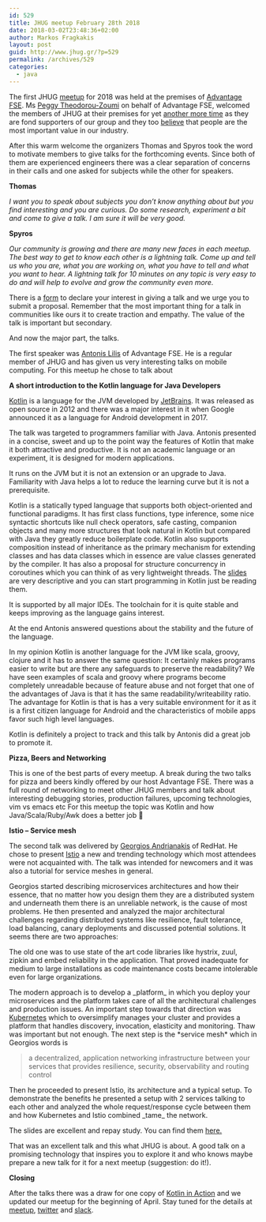 ```yaml
---
id: 529
title: JHUG meetup February 28th 2018
date: 2018-03-02T23:48:36+02:00
author: Markos Fragkakis
layout: post
guid: http://www.jhug.gr/?p=529
permalink: /archives/529
categories:
  - java
---
```

The first JHUG [meetup](https://www.meetup.com/Java-Hellenic-User-Group/events/247539306/) for 2018 was held at the premises of [Advantage FSE](http://www.afse.eu/). Ms [Peggy Theodorou-Zoumi](https://www.linkedin.com/in/peggytheodorou/) on behalf of Advantage FSE, welcomed the members of JHUG at their premises for yet [another more time](https://fragkakis.github.io/JHUG-meetup-20-October-2017/) as they are fond supporters of our group and they too [believe](http://www.afse.eu/gr/Why-Work-Here) that people are the most important value in our industry.

After this warm welcome the organizers Thomas and Spyros took the word to motivate members to give talks for the forthcoming events. Since both of them are experienced engineers there was a clear separation of concerns in their calls and one asked for subjects while the other for speakers.

**Thomas**

<p style="text-align: left;">
  <em>I want you to speak about subjects you don&#8217;t know anything about but you find interesting and you are curious. Do some research, experiment a bit and come to give a talk. I am sure it will be very good.</em>
</p>

**Spyros**

_Our community is growing and there are many new faces in each meetup. The best way to get to know each other is a lightning talk. Come up and tell us who you are, what you are working on, what you have to tell and what you want to hear. A lightning talk for 10 minutes on any topic is very easy to do and will help to evolve and grow the community even more._

There is a [form](https://docs.google.com/forms/d/e/1FAIpQLSfvWU6zy7bB6stBLL9KN9dOnVFGnQ3ZUy-4JW6pAMYMmQ8GPw/viewform) to declare your interest in giving a talk and we urge you to submit a proposal. Remember that the most important thing for a talk in communities like ours it to create traction and empathy. The value of the talk is important but secondary.

And now the major part, the talks.

The first speaker was [Antonis Lilis](https://www.linkedin.com/in/alilis/) of Advantage FSE. He is a regular member of JHUG and has given us very interesting talks on mobile computing. For this meetup he chose to talk about

**A short introduction to the Kotlin language for Java Developers**

[Kotlin](https://kotlinlang.org/) is a language for the JVM developed by [JetBrains](https://www.jetbrains.com/). It was released as open source in 2012 and there was a major interest in it when Google announced it as a language for Android development in 2017.

The talk was targeted to programmers familiar with Java. Antonis presented in a concise, sweet and up to the point way the features of Kotlin that make it both attractive and productive. It is not an academic language or an experiment, it is designed for modern applications.

It runs on the JVM but it is not an extension or an upgrade to Java. Familiarity with Java helps a lot to reduce the learning curve but it is not a prerequisite.

Kotlin is a statically typed language that supports both object-oriented and functional paradigms. It has first class functions, type inference, some nice syntactic shortcuts like null check operators, safe casting, companion objects and many more structures that look natural in Kotlin but compared with Java they greatly reduce boilerplate code. Kotlin also supports composition instead of inheritance as the primary mechanism for extending classes and has data classes which in essence are value classes generated by the compiler. It has also a proposal for structure concurrency in coroutines which you can think of as very lightweight threads. The [slides](https://github.com/JHUG/JHUG-General-Resources/blob/master/presentations/2018/28-February/KotlinIntro-JHUG.pdf) are very descriptive and you can start programming in Kotlin just be reading them.

It is supported by all major IDEs. The toolchain for it is quite stable and keeps improving as the language gains interest.

At the end Antonis answered questions about the stability and the future of the language.

In my opinion Kotlin is another language for the JVM like scala, groovy, clojure and it has to answer the same question: It certainly makes programs easier to write but are there any safeguards to preserve the readability? We have seen examples of scala and groovy where programs become completely unreadable because of feature abuse and not forget that one of the advantages of Java is that it has the same readability/writeability ratio. The advantage for Kotlin is that is has a very suitable environment for it as it is a first citizen language for Android and the characteristics of mobile apps favor such high level languages.

Kotlin is definitely a project to track and this talk by Antonis did a great job to promote it.

**Pizza, Beers and Networking**

This is one of the best parts of every meetup. A break during the two talks for pizza and beers kindly offered by our host Advantage FSE. There was a full round of networking to meet other JHUG members and talk about interesting debugging stories, production failures, upcoming technologies, vim vs emacs etc For this meetup the topic was Kotlin and how Java/Scala/Ruby/Awk does a better job 🙂

**Istio &#8211; Service mesh**

The second talk was delivered by [Georgios Andrianakis](https://www.linkedin.com/in/georgios-andrianakis-71305815/) of RedHat. He chose to present [Istio](https://istio.io/) a new and trending technology which most attendees were not acquainted with. The talk was intended for newcomers and it was also a tutorial for service meshes in general.

Georgios started describing microservices architectures and how their essence, that no matter how you design them they are a distributed system and underneath them there is an unreliable network, is the cause of most problems. He then presented and analyzed the major architectural challenges regarding distributed systems like resilience, fault tolerance, load balancing, canary deployments and discussed potential solutions. It seems there are two approaches:

The old one was to use state of the art code libraries like hystrix, zuul, zipkin and embed reliability in the application. That proved inadequate for medium to large installations as code maintenance costs became intolerable even for large organizations.

The modern approach is to develop a \_platform\_ in which you deploy your microservices and the platform takes care of all the architectural challenges and production issues. An important step towards that direction was [Kubernetes](https://kubernetes.io/) which to oversimplify manages your cluster and provides a platform that handles discovery, invocation, elasticity and monitoring. Thaw was important but not enough. The next step is the \*service mesh\* which in Georgios words is

> a decentralized, application networking infrastructure between your services that provides resilience, security, observability and routing control

Then he proceeded to present Istio, its architecture and a typical setup. To demonstrate the benefits he presented a setup with 2 services talking to each other and analyzed the whole request/response cycle between them and how Kubernetes and Istio combined \_tame\_ the network.

The slides are excellent and repay study. You can find them [here.](https://github.com/JHUG/JHUG-General-Resources/blob/master/presentations/2018/28-February/istio-presentation-jhug.pdf)

That was an excellent talk and this what JHUG is about. A good talk on a promising technology that inspires you to explore it and who knows maybe prepare a new talk for it for a next meetup (suggestion: do it!).

**Closing**

After the talks there was a draw for one copy of [Kotlin in Action](https://www.manning.com/books/kotlin-in-action) and we updated our meetup for the beginning of April. Stay tuned for the details at [meetup](https://www.meetup.com/Java-Hellenic-User-Group), [twitter](http://www.twitter.com/jhug) and [slack](https://jhug.slack.com).